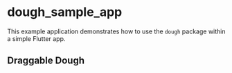 # dough_sample_app

This example application demonstrates how to use the `dough` package within a simple Flutter app.

## Draggable Dough
